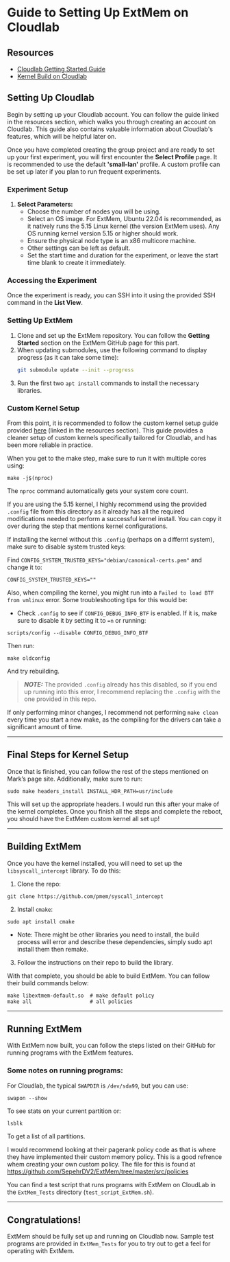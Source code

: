 # Guide to Setting Up ExtMem on Cloudlab

## Resources
- [Cloudlab Getting Started Guide](https://docs.cloudlab.us/getting-started.html)
- [Kernel Build on Cloudlab](https://pages.cs.wisc.edu/~markm/kernel-build-cloudlab.html)

## Setting Up Cloudlab

Begin by setting up your Cloudlab account. You can follow the guide linked in the resources section, which walks you through creating an account on Cloudlab. This guide also contains valuable information about Cloudlab's features, which will be helpful later on.

Once you have completed creating the group project and are ready to set up your first experiment, you will first encounter the **Select Profile** page. It is recommended to use the default **'small-lan'** profile. A custom profile can be set up later if you plan to run frequent experiments.

### Experiment Setup
1. **Select Parameters:**
   - Choose the number of nodes you will be using.
   - Select an OS image. For ExtMem, Ubuntu 22.04 is recommended, as it natively runs the 5.15 Linux kernel (the version ExtMem uses). Any OS running kernel version 5.15 or higher should work.
   - Ensure the physical node type is an x86 multicore machine.
   - Other settings can be left as default.
   - Set the start time and duration for the experiment, or leave the start time blank to create it immediately.

### Accessing the Experiment
Once the experiment is ready, you can SSH into it using the provided SSH command in the **List View**.

### Setting Up ExtMem
1. Clone and set up the ExtMem repository. You can follow the **Getting Started** section on the ExtMem GitHub page for this part.
2. When updating submodules, use the following command to display progress (as it can take some time):
   ```sh
   git submodule update --init --progress
   ```
3. Run the first two `apt install` commands to install the necessary libraries.

### Custom Kernel Setup
From this point, it is recommended to follow the custom kernel setup guide provided [here](https://pages.cs.wisc.edu/~markm/kernel-build-cloudlab.html) (linked in the resources section). This guide provides a cleaner setup of custom kernels specifically tailored for Cloudlab, and has been more reliable in practice.

When you get to the make step, make sure to run it with multiple cores using:

```
make -j$(nproc)
```

The `nproc` command automatically gets your system core count.

If you are using the 5.15 kernel, I highly recommend using the provided `.config` file from this directory as it already has all the required modifications needed to perform a successful kernel install. You can copy it over during the step that mentions kernel configurations. 

If installing the kernel without this `.config` (perhaps on a differnt system), make sure to disable system trusted keys:

Find `CONFIG_SYSTEM_TRUSTED_KEYS="debian/canonical-certs.pem"` and change it to:

```
CONFIG_SYSTEM_TRUSTED_KEYS=""
```

Also, when compiling the kernel, you might run into a `Failed to load BTF from vmlinux` error. Some troubleshooting tips for this would be:

- Check `.config` to see if `CONFIG_DEBUG_INFO_BTF` is enabled. If it is, make sure to disable it by setting it to `=n` or running:

```
scripts/config --disable CONFIG_DEBUG_INFO_BTF
```

Then run:

```
make oldconfig
```

And try rebuilding. 

> **_NOTE:_** The provided `.config` already has this disabled, so if you end up running into this error, I recommend replacing the `.config` with the one provided in this repo.

If only performing minor changes, I recommend not performing `make clean` every time you start a new make, as the compiling for the drivers can take a significant amount of time.

---

## Final Steps for Kernel Setup

Once that is finished, you can follow the rest of the steps mentioned on Mark’s page site. Additionally, make sure to run:

```
sudo make headers_install INSTALL_HDR_PATH=usr/include
```

This will set up the appropriate headers. I would run this after your make of the kernel completes. Once you finish all the steps and complete the reboot, you should have the ExtMem custom kernel all set up!

---

## Building ExtMem

Once you have the kernel installed, you will need to set up the `libsyscall_intercept` library. To do this:

1. Clone the repo:

```
git clone https://github.com/pmem/syscall_intercept
```

2. Install `cmake`:

```
sudo apt install cmake
```
* Note: There might be other libraries you need to install, the build process will error and describe these dependencies, simply sudo apt install them then remake. 

3. Follow the instructions on their repo to build the library.

With that complete, you should be able to build ExtMem. You can follow their build commands below:

```
make libextmem-default.so  # make default policy
make all                   # all policies
```

---

## Running ExtMem

With ExtMem now built, you can follow the steps listed on their GitHub for running programs with the ExtMem features.

### Some notes on running programs:
For Cloudlab, the typical `SWAPDIR` is `/dev/sda99`, but you can use:

```
swapon --show
```

To see stats on your current partition or:

```
lsblk
```

To get a list of all partitions.

I would recommend looking at their pagerank policy code as that is where they have implemented their custom memory policy. This is a good refrence whem creating your own custom policy. The file for this is found at https://github.com/SepehrDV2/ExtMem/tree/master/src/policies

You can find a test script that runs programs with ExtMem on CloudLab in the `ExtMem_Tests` directory (`test_script_ExtMem.sh`).

---

## Congratulations!

ExtMem should be fully set up and running on Cloudlab now. Sample test programs are provided in `ExtMem_Tests` for you to try out to get a feel for operating with ExtMem.


